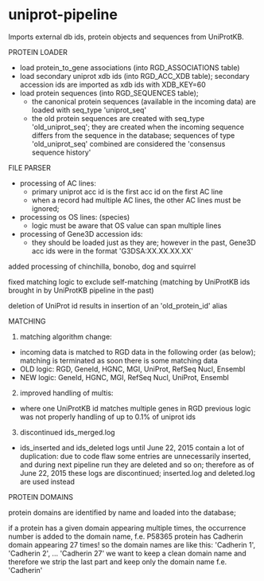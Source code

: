 # uniprot-pipeline
Imports external db ids, protein objects and sequences from UniProtKB.

PROTEIN LOADER

- load protein_to_gene associations (into RGD_ASSOCIATIONS table)
- load secondary uniprot xdb ids (into RGD_ACC_XDB table);
  secondary accession ids are imported as xdb ids with XDB_KEY=60
- load protein sequences (into RGD_SEQUENCES table);
  * the canonical protein sequences (available in the incoming data)
  are loaded with seq_type 'uniprot_seq'
  * the old protein sequences are created with seq_type 'old_uniprot_seq';
  they are created when the incoming sequence differs from the sequence in the database;
  sequences of type 'old_uniprot_seq' combined are considered the 'consensus sequence history'


FILE PARSER

- processing of AC lines:
  * primary uniprot acc id is the first acc id on the first AC line
  * when a record had multiple AC lines, the other AC lines must be ignored;
- processing os OS lines: (species)
  * logic must be aware that OS value can span multiple lines
- processing of Gene3D accession ids:
  * they should be loaded just as they are; however in the past, Gene3D acc ids were in the format 'G3DSA:XX.XX.XX.XX'

added processing of chinchilla, bonobo, dog and squirrel


fixed matching logic to exclude self-matching (matching by UniProtKB ids brought in
  by UniProtKB pipeline in the past)

deletion of UniProt id results in insertion of an 'old_protein_id' alias


MATCHING
1) matching algorithm change:
  - incoming data is matched to RGD data in the following order (as below);
  matching is terminated as soon there is some matching data
  - OLD logic:
    RGD, GeneId, HGNC, MGI, UniProt, RefSeq Nucl, Ensembl
  - NEW logic:
    GeneId, HGNC, MGI, RefSeq Nucl, UniProt, Ensembl
2) improved handling of multis:
 - where one UniProtKB id matches multiple genes in RGD
   previous logic was not properly handling of up to 0.1% of uniprot ids
3) discontinued ids_merged.log
  - ids_inserted and ids_deleted logs until June 22, 2015 contain a lot of duplication:
  due to code flaw some entries are unnecessarily inserted, and during next pipeline run they are deleted and so on;
  therefore as of June 22, 2015 these logs are discontinued;
  inserted.log and deleted.log are used instead


 PROTEIN DOMAINS

 protein domains are identified by name and loaded into the database;

 if a protein has a given domain appearing multiple times, the occurrence number
 is added to the domain name, f.e.
   P58365 protein has Cadherin domain appearing 27 times!
   so the domain names are like this: 'Cadherin 1', 'Cadherin 2', ... 'Cadherin 27'
   we want to keep a clean domain name and therefore we strip the last part
   and keep only the domain name f.e. 'Cadherin'